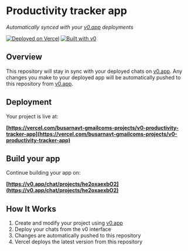 # Productivity tracker app

*Automatically synced with your [v0.app](https://v0.app) deployments*

[![Deployed on Vercel](https://img.shields.io/badge/Deployed%20on-Vercel-black?style=for-the-badge&logo=vercel)](https://vercel.com/busarnavt-gmailcoms-projects/v0-productivity-tracker-app)
[![Built with v0](https://img.shields.io/badge/Built%20with-v0.app-black?style=for-the-badge)](https://v0.app/chat/projects/he2oxaexbO2)

## Overview

This repository will stay in sync with your deployed chats on [v0.app](https://v0.app).
Any changes you make to your deployed app will be automatically pushed to this repository from [v0.app](https://v0.app).

## Deployment

Your project is live at:

**[https://vercel.com/busarnavt-gmailcoms-projects/v0-productivity-tracker-app](https://vercel.com/busarnavt-gmailcoms-projects/v0-productivity-tracker-app)**

## Build your app

Continue building your app on:

**[https://v0.app/chat/projects/he2oxaexbO2](https://v0.app/chat/projects/he2oxaexbO2)**

## How It Works

1. Create and modify your project using [v0.app](https://v0.app)
2. Deploy your chats from the v0 interface
3. Changes are automatically pushed to this repository
4. Vercel deploys the latest version from this repository
